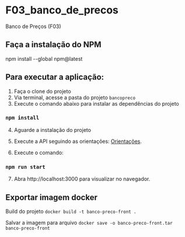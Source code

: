 # F03_banco_de_precos
Banco de Preços (F03)



## Faça a instalação  do NPM 

npm install --global npm@latest

## Para executar a aplicação: 
1) Faça o clone do projeto 
2) Via terminal, acesse a pasta do projeto `bancopreco`
3) Execute o comando abaixo para instalar as dependências do projeto
### `npm install`
4) Aguarde a instalação do projeto
        


5) Execute a API seguindo as orientações: [Orientações](https://docs.google.com/document/d/1cOJn4DiqG4yRSPXRB2-HJDRo33OWjoWeqEGHvjV9eHg/edit).
6) Execute o comando:
### `npm run start`

7) Abra http://localhost:3000 para visualizar no navegador.

## Exportar imagem docker

Build do projeto
`docker build -t banco-preco-front .`

Salvar a imagem para arquivo
`docker save -o banco-preco-front.tar banco-preco-front`